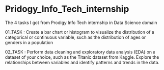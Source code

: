 # Pridogy_Info_Tech_internship
The 4 tasks I got from Prodigy Info Tech internship in Data Science domain

01_TASK : 
Create a bar chart or histogram to visualize the distribution of a categorical or continuous variable, such as the distribution of ages or genders in a population

02_TASK :
Perform data cleaning and exploratory data analysis (EDA) on a dataset of your choice, such as the Titanic dataset from Kaggle. Explore the relationships between variables and identify patterns and trends in the data.
